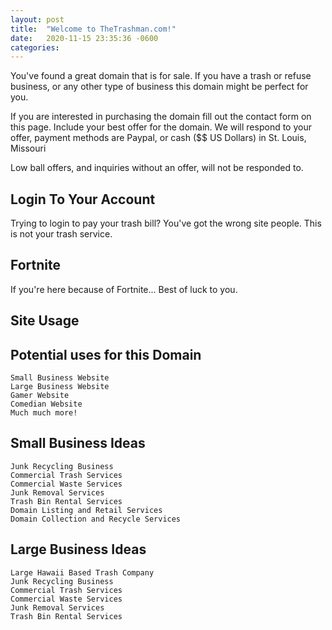 ```yaml
---
layout: post
title:  "Welcome to TheTrashman.com!"
date:   2020-11-15 23:35:36 -0600
categories: 
---
```


You've found a great domain that is for sale. If you have a trash or refuse business, or any other type of business this domain might be perfect for you.

If you are interested in purchasing the domain fill out the contact form on this page. Include your best offer for the domain. We will respond to your offer, payment methods are Paypal, or cash ($$ US Dollars) in St. Louis, Missouri

Low ball offers, and inquiries without an offer, will not be responded to.
 
## Login To Your Account

Trying to login to pay your trash bill? You've got the wrong site people. This is not your trash service. 

## Fortnite

If you're here because of Fortnite... Best of luck to you.


## Site Usage

## Potential uses for this Domain

    Small Business Website
    Large Business Website
    Gamer Website
    Comedian Website
    Much much more!

## Small Business Ideas

    Junk Recycling Business
    Commercial Trash Services
    Commercial Waste Services
    Junk Removal Services
    Trash Bin Rental Services
    Domain Listing and Retail Services
    Domain Collection and Recycle Services

## Large Business Ideas

    Large Hawaii Based Trash Company
    Junk Recycling Business
    Commercial Trash Services
    Commercial Waste Services
    Junk Removal Services
    Trash Bin Rental Services

